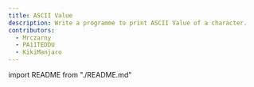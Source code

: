 ```yaml
---
title: ASCII Value
description: Write a programme to print ASCII Value of a character.
contributors:
  - Mrczarny
  - PA11TEDDU
  - KikiManjaro
---
```


import README from "./README.md"

<README />
